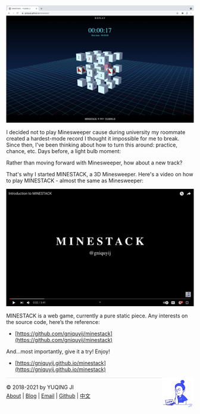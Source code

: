 ![minestack](./cover-bg.png)

I decided not to play Minesweeper cause during university my roommate created a hardest-mode record I thought it impossible for me to break. Since then, I've been thinking about how to turn this around: practice, chance, etc. Days before, a light bulb moment:

Rather than moving forward with Minesweeper, how about a new track?

That's why I started MINESTACK, a 3D Minesweeper. Here's a video on how to play MINESTACK - almost the same as Minesweeper:

[![introduction to minestack](./../../cover.png)](https://www.youtube.com/watch?v=cfZS67XCwYc "Introduction to MINESTACK")

MINESTACK is a web game, currently a pure static piece. Any interests on the source code, here’s the reference:

- [https://github.com/gniquyij/minestack](https://github.com/gniquyij/minestack)

And…most importantly, give it a try! Enjoy!

- [https://gniquyij.github.io/minestack](https://gniquyij.github.io/minestack)

<div><a href="https://gniquyij.github.io/daily"><img src="https://github.com/gniquyij/gniquyij.github.io/blob/master/avatar.png?raw=true" style="float:right;width:85px;height:85px"/></a></div><div style="border-top:1px solid #e1e4e8;padding-top:16px"></div>
<div>© 2018-2021 by YUQING JI</div>
<div style="padding-top:0.3em"><a href="https://gniquyij.github.io/en/about">About</a> | <a href="https://gniquyij.github.io/">Blog</a> | <a href="mailto:yuqing.ji@outlook.com">Email</a> | <a href="https://github.com/gniquyij">Github</a> | <a href="https://gniquyij.github.io/zh">中文</a></div>